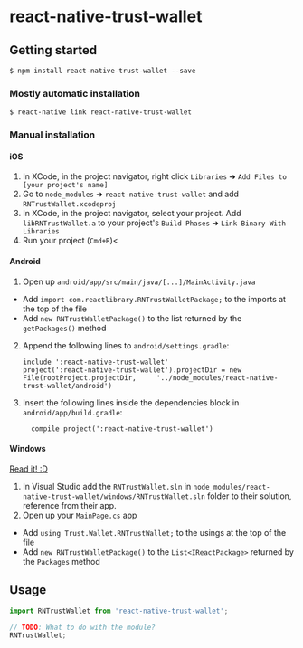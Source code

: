 
# react-native-trust-wallet

## Getting started

`$ npm install react-native-trust-wallet --save`

### Mostly automatic installation

`$ react-native link react-native-trust-wallet`

### Manual installation


#### iOS

1. In XCode, in the project navigator, right click `Libraries` ➜ `Add Files to [your project's name]`
2. Go to `node_modules` ➜ `react-native-trust-wallet` and add `RNTrustWallet.xcodeproj`
3. In XCode, in the project navigator, select your project. Add `libRNTrustWallet.a` to your project's `Build Phases` ➜ `Link Binary With Libraries`
4. Run your project (`Cmd+R`)<

#### Android

1. Open up `android/app/src/main/java/[...]/MainActivity.java`
  - Add `import com.reactlibrary.RNTrustWalletPackage;` to the imports at the top of the file
  - Add `new RNTrustWalletPackage()` to the list returned by the `getPackages()` method
2. Append the following lines to `android/settings.gradle`:
  	```
  	include ':react-native-trust-wallet'
  	project(':react-native-trust-wallet').projectDir = new File(rootProject.projectDir, 	'../node_modules/react-native-trust-wallet/android')
  	```
3. Insert the following lines inside the dependencies block in `android/app/build.gradle`:
  	```
      compile project(':react-native-trust-wallet')
  	```

#### Windows
[Read it! :D](https://github.com/ReactWindows/react-native)

1. In Visual Studio add the `RNTrustWallet.sln` in `node_modules/react-native-trust-wallet/windows/RNTrustWallet.sln` folder to their solution, reference from their app.
2. Open up your `MainPage.cs` app
  - Add `using Trust.Wallet.RNTrustWallet;` to the usings at the top of the file
  - Add `new RNTrustWalletPackage()` to the `List<IReactPackage>` returned by the `Packages` method


## Usage
```javascript
import RNTrustWallet from 'react-native-trust-wallet';

// TODO: What to do with the module?
RNTrustWallet;
```
  